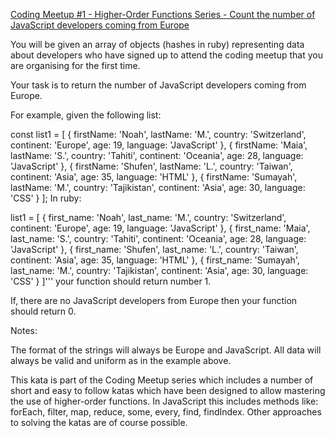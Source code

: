 [Coding Meetup #1 - Higher-Order Functions Series - Count the number of JavaScript developers coming from Europe](https://www.codewars.com/kata/582746fa14b3892727000c4f)

You will be given an array of objects (hashes in ruby) representing data about developers who have signed up to attend the coding meetup that you are organising for the first time.

Your task is to return the number of JavaScript developers coming from Europe.

For example, given the following list:

  const list1 = [
      { firstName: 'Noah', lastName: 'M.', country: 'Switzerland', continent: 'Europe', age: 19, language: 'JavaScript' },
      { firstName: 'Maia', lastName: 'S.', country: 'Tahiti', continent: 'Oceania', age: 28, language: 'JavaScript' },
      { firstName: 'Shufen', lastName: 'L.', country: 'Taiwan', continent: 'Asia', age: 35, language: 'HTML' },
      { firstName: 'Sumayah', lastName: 'M.', country: 'Tajikistan', continent: 'Asia', age: 30, language: 'CSS' }
    ];
In ruby:

list1 = [
  { first_name: 'Noah', last_name: 'M.', country: 'Switzerland', continent: 'Europe', age: 19, language: 'JavaScript' },
  { first_name: 'Maia', last_name: 'S.', country: 'Tahiti', continent: 'Oceania', age: 28, language: 'JavaScript' },
  { first_name: 'Shufen', last_name: 'L.', country: 'Taiwan', continent: 'Asia', age: 35, language: 'HTML' },
  { first_name: 'Sumayah', last_name: 'M.', country: 'Tajikistan', continent: 'Asia', age: 30, language: 'CSS' }
]'''
your function should return number 1.

If, there are no JavaScript developers from Europe then your function should return 0.

Notes:

The format of the strings will always be Europe and JavaScript.
All data will always be valid and uniform as in the example above.

This kata is part of the Coding Meetup series which includes a number of short and easy to follow katas which have been designed to allow mastering the use of higher-order functions. In JavaScript this includes methods like: forEach, filter, map, reduce, some, every, find, findIndex. Other approaches to solving the katas are of course possible.
